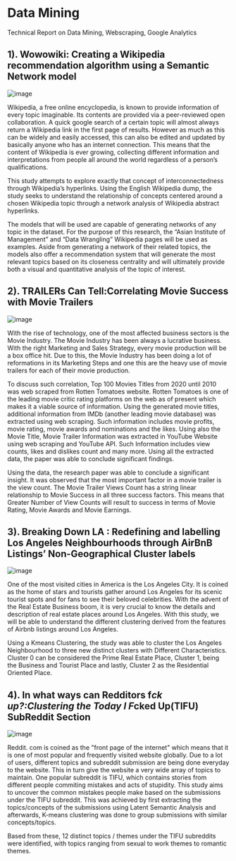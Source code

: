 # Data Mining
Technical Report on Data Mining, Webscraping, Google Analytics

## 1). Wowowiki: Creating a Wikipedia recommendation algorithm using a Semantic Network model
![image](https://user-images.githubusercontent.com/67006507/122386284-54d69c80-cfa0-11eb-9204-cbf48ddd0dd5.png)

Wikipedia, a free online encyclopedia, is known to provide information of every topic imaginable. Its contents are provided via a peer-reviewed open collaboration. A quick google search of a certain topic will almost always return a Wikipedia link in the first page of results. However as much as this can be widely and easily accessed, this can also be edited and updated by basically anyone who has an internet connection. This means that the content of Wikipedia is ever growing, collecting different information and interpretations from people all around the world regardless of a person’s qualifications.

This study attempts to explore exactly that concept of interconnectedness through Wikipedia’s hyperlinks. Using the English Wikipedia dump, the study seeks to understand the relationship of concepts centered around a chosen Wikipedia topic through a network analysis of Wikipedia abstract hyperlinks.

The models that will be used are capable of generating networks of any topic in the dataset. For the purpose of this research, the “Asian Institute of Management” and “Data Wrangling” Wikipedia pages will be used as examples. Aside from generating a network of their related topics, the models also offer a recommendation system that will generate the most relevant topics based on its closeness centrality and will ultimately provide both a visual and quantitative analysis of the topic of interest.

## 2). TRAILERs Can Tell:Correlating Movie Success with Movie Trailers
![image](https://user-images.githubusercontent.com/67006507/122392705-b26de780-cfa6-11eb-8991-6e7d61e14a42.png)

With the rise of technology, one of the most affected business sectors is the Movie Industry. The Movie Industry has been always a lucrative business. With the right Marketing and Sales Strategy, every movie production will be a box office hit. Due to this, the Movie Industry has been doing a lot of reformations in its Marketing Steps and one this are the heavy use of movie trailers for each of their movie production.

To discuss such correlation, Top 100 Movies Titles from 2020 until 2010 was web scraped from Rotten Tomatoes website. Rotten Tomatoes is one of the leading movie critic rating platforms on the web as of present which makes it a viable source of information. Using the generated movie titles, additional information from IMDb (another leading movie database) was extracted using web scraping. Such information includes movie profits, movie rating, movie awards and nominations and the likes. Using also the Movie Title, Movie Trailer Information was extracted in YouTube Website using web scraping and YouTube API. Such Information includes view counts, likes and dislikes count and many more. Using all the extracted data, the paper was able to conclude significant findings.

Using the data, the research paper was able to conclude a significant insight. It was observed that the most important factor in a movie trailer is the view count. The Movie Trailer Views Count has a string linear relationship to Movie Success in all three success factors. This means that Greater Number of View Counts will result to success in terms of Movie Rating, Movie Awards and Movie Earnings.

## 3). Breaking Down LA : Redefining and labelling Los Angeles Neighbourhoods through AirBnB Listings’ Non-Geographical Cluster labels
![image](https://user-images.githubusercontent.com/67006507/122393054-0e387080-cfa7-11eb-8244-f9fbe96d598f.png)

One of the most visited cities in America is the Los Angeles City. It is coined as the home of stars and tourists gather around Los Angeles for its scenic tourist spots and for fans to see their beloved celebrities. With the advent of the Real Estate Business boom, it is very crucial to know the details and description of real estate places around Los Angeles. With this study, we will be able to understand the different clustering derived from the features of Airbnb listings around Los Angeles.

Using a Kmeans Clustering, the study was able to cluster the Los Angeles Neighbourhood to three new distinct clusters with Different Characteristics. Cluster 0 can be considered the Prime Real Estate Place, Cluster 1, being the Business and Tourist Place and lastly, Cluster 2 as the Residential Oriented Place.

## 4). In what ways can Redditors f*ck up?:Clustering the Today I F*cked Up(TIFU) SubReddit Section
![image](https://user-images.githubusercontent.com/67006507/122420549-59aa4900-cfbe-11eb-99e9-bfae95dfe308.png)

Reddit. com is coined as the "front page of the internet" which means that it is one of most popular and frequently visited website globally. Due to a lot of users, different topics and subreddit submission are being done everyday to the website. This in turn give the website a very wide array of topics to maintain. One popular subreddit is TIFU, which contains stories from different people commiting mistakes and acts of stupidity. This study aims to uncover the common mistakes people make based on the submissions under the TIFU subreddit. This was achieved by first extracting the topics/concepts of the submissions using Latent Semantic Analysis and afterwards, K-means clustering was done to group submissions with similar concepts/topics.

Based from these, 12 distinct topics / themes under the TIFU subreddits were identified, with topics ranging from sexual to work themes to romantic themes.
